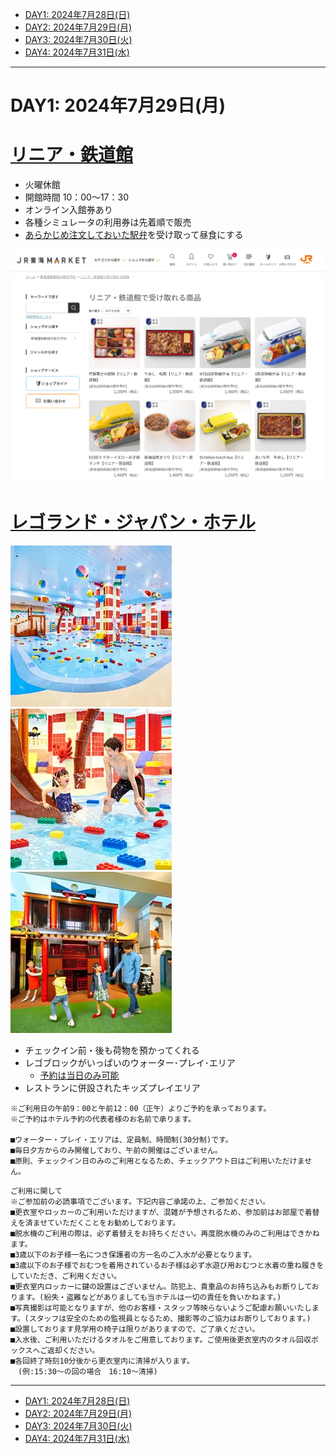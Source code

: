 - [DAY1: 2024年7月28日(日)](day1.md)
- [DAY2: 2024年7月29日(月)](day2.md)
- [DAY3: 2024年7月30日(火)](day3.md)
- [DAY4: 2024年7月31日(水)](day4.md)

---

# DAY1: 2024年7月29日(月)

# [リニア・鉄道館](https://museum.jr-central.co.jp/)

- 火曜休館
- 開館時間 10：00～17：30
- オンライン入館券あり
- 各種シミュレータの利用券は先着順で販売
- [あらかじめ注文しておいた駅弁](https://market.jr-central.co.jp/shop/e/eCPRINIA/)を受け取って昼食にする

![alt text](image-1.png)

# [レゴランド・ジャパン・ホテル](https://www.legoland.jp/hotel/)

![alt text](image-7.png)
![alt text](image-8.png)
![alt text](image-9.png)

- チェックイン前・後も荷物を預かってくれる
- レゴブロックがいっぱいのウォーター･プレイ･エリア
    - [予約は当日のみ可能](https://airrsv.net/legolandjapanhotel-wpa/calendar)
- レストランに併設されたキッズプレイエリア

```
※ご利用日の午前9：00と午前12：00（正午）よりご予約を承っております。
※ご予約はホテル予約の代表者様のお名前で承ります。

■ウォーター・プレイ・エリアは、定員制、時間制(30分制)です。
■毎日夕方からのみ開催しており、午前の開催はございません。
■原則、チェックイン日のみのご利用となるため、チェックアウト日はご利用いただけません。
```

```
ご利用に関して
※ご参加前の必読事項でございます。下記内容ご承諾の上、ご参加ください。
■更衣室やロッカーのご利用いただけますが、混雑が予想されるため、参加前はお部屋で着替えを済ませていただくことをお勧めしております。
■脱水機のご利用の際は、必ず着替えをお持ちください。再度脱水機のみのご利用はできかねます。
■3歳以下のお子様一名につき保護者の方一名のご入水が必要となります。
■3歳以下のお子様でおむつを着用されているお子様は必ず水遊び用おむつと水着の重ね履きをしていただき、ご利用ください。
■更衣室内ロッカーに鍵の設置はございません。防犯上、貴重品のお持ち込みもお断りしております。(紛失・盗難などがありましても当ホテルは一切の責任を負いかねます。)
■写真撮影は可能となりますが、他のお客様・スタッフ等映らないようご配慮お願いいたします。(スタッフは安全のための監視員となるため、撮影等のご協力はお断りしております。)
■設置しております見学用の椅子は限りがありますので、ご了承ください。
■入水後、ご利用いただけるタオルをご用意しております。ご使用後更衣室内のタオル回収ボックスへご返却ください。
■各回終了時刻10分後から更衣室内に清掃が入ります。
　(例:15:30～の回の場合　16:10～清掃)
```

---

- [DAY1: 2024年7月28日(日)](day1.md)
- [DAY2: 2024年7月29日(月)](day2.md)
- [DAY3: 2024年7月30日(火)](day3.md)
- [DAY4: 2024年7月31日(水)](day4.md)
